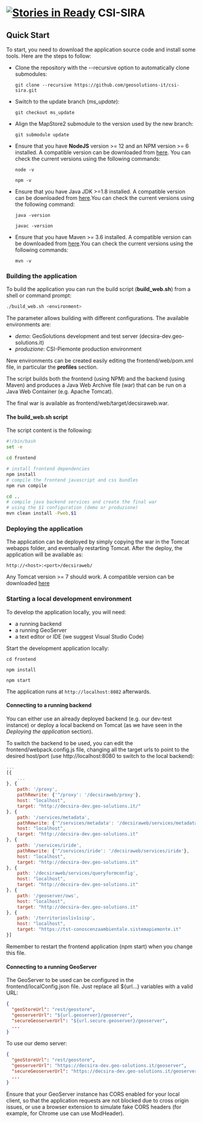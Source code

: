 [![Stories in Ready](https://badge.waffle.io/geosolutions-it/csi-sira.png?label=ready&title=Ready)](https://waffle.io/geosolutions-it/csi-sira)
CSI-SIRA
==========

Quick Start
------------
To start, you need to download the application source code and install some tools. Here are the steps to follow:
 
 * Clone the repository with the --recursive option to automatically clone submodules:

    `git clone --recursive https://github.com/geosolutions-it/csi-sira.git`

 * Switch to the update branch (*ms_update*):

    `git checkout ms_update`
 
 * Align the MapStore2 submodule to the version used by the new branch:

    `git submodule update`

 * Ensure that you have **NodeJS** version >= 12 and an NPM version >= 6 installed. A compatible version can be downloaded from [here](https://nodejs.org/en/blog/release/v12.16.1/). You can check the current versions using the following commands:

    `node -v`

    `npm -v`

 * Ensure that you have Java JDK >=1.8 installed. A compatible version can be downloaded from [here](https://www.oracle.com/it/java/technologies/javase/javase-jdk8-downloads.html).You can check the current versions using the following command:

    `java -version`

    `javac -version`

 * Ensure that you have Maven >= 3.6 installed. A compatible version can be downloaded from [here](https://archive.apache.org/dist/maven/maven-3/3.6.3/binaries/).You can check the current versions using the following commands:

    `mvn -v`

### Building the application
To build the application you can run the build script (**build_web.sh**) from a shell or command prompt:

```sh
./build_web.sh <environment>
```

The <environment> parameter allows building with different configurations. The available environments are:
 * *demo*: GeoSolutions development and test server (decsira-dev.geo-solutions.it)
 * *produzione*: CSI-Piemonte production environment

New environments can be created easily editing the 
frontend/web/pom.xml file, in particular the **profiles** section.

The script builds both the frontend (using NPM) and the backend (using Maven) and produces a Java Web Archive file (war) that can be run on a Java Web Container (e.g. Apache Tomcat).

The final war is available as frontend/web/target/decsiraweb.war.

#### The build_web.sh script
The script content is the following:

```sh
#!/bin/bash
set -e

cd frontend

# install frontend dependencies
npm install
# compile the frontend javascript and css bundles
npm run compile

cd ..
# compile java backend services and create the final war
# using the $1 configuration (demo or produzione)
mvn clean install -Pweb,$1
```

### Deploying the application
The application can be deployed by simply copying the war in the Tomcat webapps folder, and eventually restarting Tomcat. After the deploy, the application will be available as:

    http://<host>:<port>/decsiraweb/

Any Tomcat version >= 7 should work. A compatible version can be downloaded [here](https://tomcat.apache.org/download-70.cgi) 

### Starting a local development environment
To develop the application locally, you will need:

 * a running backend
 * a running GeoServer
 * a text editor or IDE (we suggest Visual Studio Code)

Start the development application locally:

`cd frontend`

`npm install`

`npm start`

The application runs at `http://localhost:8082` afterwards.

#### Connecting to a running backend
You can either use an already deployed backend (e.g. our dev-test instance) or deploy a local backend on Tomcat (as we have seen in the *Deploying the application* section).

To switch the backend to be used, you can edit the frontend/webpack.config.js file, changing all the target urls to point to the desired host/port (use http://localhost:8080 to switch to the local backend):

```javascript
...
[{
    ...
}, {
    path: '/proxy',
    pathRewrite: {'^/proxy': '/decsiraweb/proxy'},
    host: "localhost",
    target: "http://decsira-dev.geo-solutions.it/"
}, {
    path: '/services/metadata',
    pathRewrite: {'^/services/metadata': '/decsiraweb/services/metadata'},
    host: "localhost",
    target: "http://decsira-dev.geo-solutions.it"
}, {
    path: '/services/iride',
    pathRewrite: {'^/services/iride': '/decsiraweb/services/iride'},
    host: "localhost",
    target: "http://decsira-dev.geo-solutions.it"
}, {
    path: '/decsiraweb/services/queryformconfig',
    host: "localhost",
    target: "http://decsira-dev.geo-solutions.it"
}, {
    path: '/geoserver/ows',
    host: "localhost",
    target: "http://decsira-dev.geo-solutions.it"
}, {
    path: '/territoriosliv1sisp',
    host: "localhost",
    target: "https://tst-conoscenzaambientale.sistemapiemonte.it"
}]
```
Remember to restart the frontend application (npm start) when you change this file.

#### Connecting to a running GeoServer

The GeoServer to be used can be configured in the frontend/localConfig.json file. Just replace all ${url...} variables with a valid URL:

```json
{
  "geoStoreUrl": "rest/geostore",
  "geoserverUrl": "${url.geoserver}/geoserver",
  "secureGeoserverUrl": "${url.secure.geoserver}/geoserver",
  ...
}
```

To use our demo server:

```json
{
  "geoStoreUrl": "rest/geostore",
  "geoserverUrl": "https://decsira-dev.geo-solutions.it/geoserver",
  "secureGeoserverUrl": "https://decsira-dev.geo-solutions.it/geoserver",
  ...
}
```

Ensure that your GeoServer instance has CORS enabled for your local client, so that the application requests are not blocked due to cross origin issues, or use a browser extension to simulate fake CORS headers (for example, for Chrome use can use ModHeader).